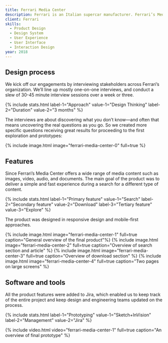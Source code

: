 ```yaml
---
title: Ferrari Media Center
description: Ferrari is an Italian supercar manufacturer. Ferrari’s Media Center is a globally distributed website which focuses on the distribution of media content for journalists, writers, publishers and editors. Offers exclusive content that speaks to the Ferrari brand philosophy of originality, aspiration and inspiration. I had the honor of being able to collaborate in the restyling of the Media Center website.
client: Ferrari
skills:
  - Product Design
  - Design System
  - User Experience
  - User Interface
  - Interaction Design
year: 2018
---
```


## Design process

We kick off our engagements by interviewing stakeholders across Ferrari’s organization. We’ll line up mostly one-on-one interviews, and conduct a slew of 30-45 minute interview sessions over a week or three.

{% include stats.html label-1="Approach" value-1="Design Thinking" label-2="Duration" value-2="3 months" %}

The interviews are about discovering what you don’t know—and often that means uncovering the real questions as you go. So we created more specific questions receiving great results for proceeding to the first exploration and prototypes:

{% include image.html image="ferrari-media-center-0" full=true %}

## Features

Since Ferrari’s Media Center offers a wide range of media content such as images, video, audio, and documents. The main goal of the product was to deliver a simple and fast experience during a search for a different type of content.

{% include stats.html label-1="Primary feature" value-1="Search" label-2="Secondary feature" value-2="Download" label-3="Tertiary feature" value-3="Explore" %}

The product was designed in responsive design and mobile-first approaches.

{% include image.html image="ferrari-media-center-1" full=true caption="General overview of the final product"%}
{% include image.html image="ferrari-media-center-2" full=true caption="Overview of search section and article" %}
{% include image.html image="ferrari-media-center-3" full=true caption="Overview of download section" %}
{% include image.html image="ferrari-media-center-4" full=true caption="Two pages on large screens" %}

## Software and tools

All the product features were added to Jira, which enabled us to keep track of the entire project and keep design and engineering teams updated on the process.

{% include stats.html label-1="Prototyping" value-1="Sketch+InVision" label-2="Management" value-2="Jira" %}

{% include video.html video="ferrari-media-center-1" full=true caption="An overview of final prototype" %}